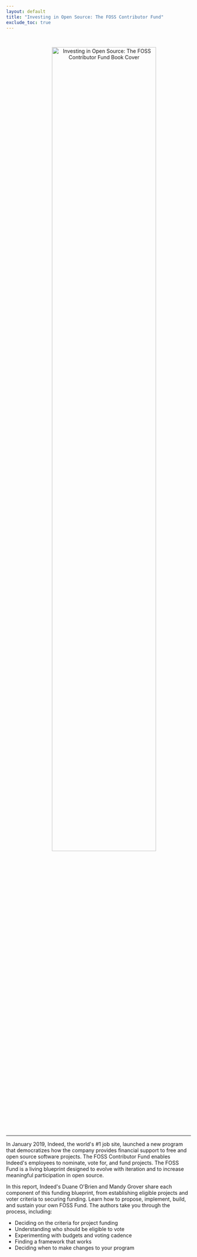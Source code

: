 ```yaml
---
layout: default
title: "Investing in Open Source: The FOSS Contributor Fund"
exclude_toc: true
---
```

<br>
<p align="center">
<img src="{{ site.baseurl }}/images/investing in open source book cover" alt="Investing in Open Source: The FOSS Contributor Fund Book Cover" style="width:75%;height:auto;padding-left:30px;"/>
</p>
</br>

***

In January 2019, Indeed, the world's #1 job site, launched a new program that democratizes how the company provides financial support to free and open source software projects. The FOSS Contributor Fund enables Indeed's employees to nominate, vote for, and fund projects. The FOSS Fund is a living blueprint designed to evolve with iteration and to increase meaningful participation in open source.

In this report, Indeed's Duane O'Brien and Mandy Grover share each component of this funding blueprint, from establishing eligible projects and voter criteria to securing funding. Learn how to propose, implement, build, and sustain your own FOSS Fund. The authors take you through the process, including:

* Deciding on the criteria for project funding
* Understanding who should be eligible to vote
* Experimenting with budgets and voting cadence
* Finding a framework that works
* Deciding when to make changes to your program




